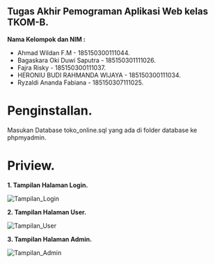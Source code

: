 ## Tugas Akhir Pemograman Aplikasi Web kelas TKOM-B.

**Nama Kelompok dan NIM :**
* Ahmad Wildan F.M							- 185150300111044.
* Bagaskara Oki Duwi Saputra		- 185150301111026.
* Fajra Risky										- 185150300111037.
* HERONIU BUDI RAHMANDA WIJAYA	- 185150300111034.
* Ryzaldi Ananda Fabiana				- 185150307111025.


# Penginstallan.

Masukan Database toko_online.sql yang ada di folder database ke phpmyadmin. 


# Priview. 

**1. Tampilan Halaman Login.**

![Tampilan_Login](https://user-images.githubusercontent.com/82685905/120268966-1323d180-c2d1-11eb-8fea-083150e72ede.PNG)

**2. Tampilan Halaman User.**

![Tampilan_User](https://user-images.githubusercontent.com/82685905/120269876-d0fb8f80-c2d2-11eb-93f6-c85b701885c3.PNG)

**3. Tampilan Halaman Admin.**

![Tampilan_Admin](https://user-images.githubusercontent.com/82685905/120269985-030cf180-c2d3-11eb-8fd2-29b412dd5eb9.PNG)

